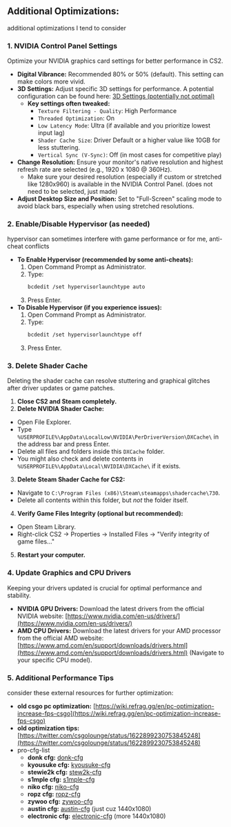## Additional Optimizations:

additional optimizations I tend to consider

### 1\. NVIDIA Control Panel Settings

Optimize your NVIDIA graphics card settings for better performance in CS2.

* **Digital Vibrance:** Recommended 80% or 50% (default). This setting can make colors more vivid.
* **3D Settings:** Adjust specific 3D settings for performance. A potential configuration can be found here: [3D Settings (potentially not optimal)](https://i.imgur.com/vs5EpQx.gif)
  * **Key settings often tweaked:**
    * `Texture Filtering - Quality`: High Performance
    * `Threaded Optimization`: On
    * `Low Latency Mode`: Ultra (if available and you prioritize lowest input lag)
    * `Shader Cache Size`: Driver Default or a higher value like 10GB for less stuttering.
    * `Vertical Sync (V-Sync)`: Off (in most cases for competitive play)
* **Change Resolution:** Ensure your monitor's native resolution and highest refresh rate are selected (e.g., 1920 x 1080 @ 360Hz).
  * Make sure your desired resolution (especially if custom or stretched like 1280x960) is available in the NVIDIA Control Panel. (does not need to be selected, just made)
* **Adjust Desktop Size and Position:** Set to "Full-Screen" scaling mode to avoid black bars, especially when using stretched resolutions.

### 2\. Enable/Disable Hypervisor (as needed)

hypervisor can sometimes interfere with game performance or for me, anti-cheat conflicts

* **To Enable Hypervisor (recommended by some anti-cheats):**
  1.  Open Command Prompt as Administrator.
  2.  Type:
      ```bash
      bcdedit /set hypervisorlaunchtype auto
      ```
  3.  Press Enter.
* **To Disable Hypervisor (if you experience issues):**
  1.  Open Command Prompt as Administrator.
  2.  Type:
      ```bash
      bcdedit /set hypervisorlaunchtype off
      ```
  3.  Press Enter.

### 3\. Delete Shader Cache

Deleting the shader cache can resolve stuttering and graphical glitches after driver updates or game patches.

1.  **Close CS2 and Steam completely.**
2.  **Delete NVIDIA Shader Cache:**
  * Open File Explorer.
  * Type `%USERPROFILE%\AppData\LocalLow\NVIDIA\PerDriverVersion\DXCache\` in the address bar and press Enter.
  * Delete all files and folders inside this `DXCache` folder.
  * You might also check and delete contents in `%USERPROFILE%\AppData\Local\NVIDIA\DXCache\` if it exists.
3.  **Delete Steam Shader Cache for CS2:**
  * Navigate to `C:\Program Files (x86)\Steam\steamapps\shadercache\730`.
  * Delete all contents within this folder, but *not* the folder itself.
4.  **Verify Game Files Integrity (optional but recommended):**
  * Open Steam Library.
  * Right-click CS2 -\> Properties -\> Installed Files -\> "Verify integrity of game files..."
5.  **Restart your computer.**

### 4\. Update Graphics and CPU Drivers

Keeping your drivers updated is crucial for optimal performance and stability.

* **NVIDIA GPU Drivers:** Download the latest drivers from the official NVIDIA website: [https://www.nvidia.com/en-us/drivers/](https://www.nvidia.com/en-us/drivers/)
* **AMD CPU Drivers:** Download the latest drivers for your AMD processor from the official AMD website: [https://www.amd.com/en/support/downloads/drivers.html](https://www.amd.com/en/support/downloads/drivers.html) (Navigate to your specific CPU model).

### 5\. Additional Performance Tips

consider these external resources for further optimization:

* **old csgo pc optimization:** [https://wiki.refrag.gg/en/pc-optimization-increase-fps-csgo](https://wiki.refrag.gg/en/pc-optimization-increase-fps-csgo)
* **old optimization tips:** [https://twitter.com/csgolounge/status/1622899230753845248](https://twitter.com/csgolounge/status/1622899230753845248)
* pro-cfg-list
  * **donk cfg:** [donk-cfg](https://prosettings.net/players/donk/)
  * **kyousuke cfg:** [kyousuke-cfg](https://prosettings.net/players/kyousuke/)
  * **stewie2k cfg:** [stew2k-cfg](https://prosettings.net/players/stewie2k/)
  * **s1mple cfg:** [s1mple-cfg](https://prosettings.net/players/s1mple/)
  * **niko cfg:** [niko-cfg](https://prosettings.net/players/niko/)
  * **ropz cfg:** [ropz-cfg](https://prosettings.net/players/ropz/)
  * **zywoo cfg:** [zywoo-cfg](https://prosettings.net/players/zywoo/)
  * **austin cfg:** [austin-cfg](https://prosettings.net/players/austin/) (just cuz 1440x1080)
  * **electronic cfg:** [electronic-cfg](https://prosettings.net/players/electronic/) (more 1440x1080)
